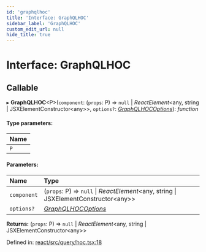 ```yaml
---
id: 'graphqlhoc'
title: 'Interface: GraphQLHOC'
sidebar_label: 'GraphQLHOC'
custom_edit_url: null
hide_title: true
---
```


# Interface: GraphQLHOC

## Callable

▸ **GraphQLHOC**<P\>(`component`: (`props`: P) => `null` \| _ReactElement_<any, string \| JSXElementConstructor<any\>\>, `options?`: [_GraphQLHOCOptions_](graphqlhocoptions.md)): _function_

#### Type parameters:

| Name |
| :--- |
| `P`  |

#### Parameters:

| Name        | Type                                                                                  |
| :---------- | :------------------------------------------------------------------------------------ |
| `component` | (`props`: P) => `null` \| _ReactElement_<any, string \| JSXElementConstructor<any\>\> |
| `options?`  | [_GraphQLHOCOptions_](graphqlhocoptions.md)                                           |

**Returns:** (`props`: P) => `null` \| _ReactElement_<any, string \| JSXElementConstructor<any\>\>

Defined in: [react/src/query/hoc.tsx:18](https://github.com/PabloSzx/gqless/blob/master/packages/react/src/query/hoc.tsx#L18)
